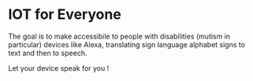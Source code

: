 # IOT for Everyone

The goal is to make accessibile to people with disabilities (mutism in particular) devices like Alexa, translating sign language alphabet signs to text and then to speech.

Let your device speak for you !
